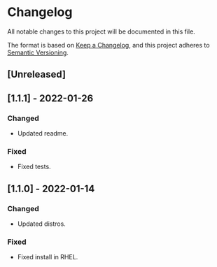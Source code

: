 # Changelog
All notable changes to this project will be documented in this file.

The format is based on [Keep a Changelog](https://keepachangelog.com/en/1.0.0/),
and this project adheres to [Semantic Versioning](https://semver.org/spec/v2.0.0.html).

## [Unreleased]

## [1.1.1] - 2022-01-26
### Changed
- Updated readme.

### Fixed
- Fixed tests.

## [1.1.0] - 2022-01-14
### Changed
- Updated distros.

### Fixed
- Fixed install in RHEL.
